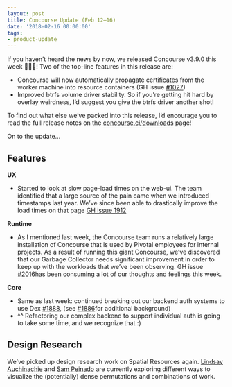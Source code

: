 ```yaml
---
layout: post
title: Concourse Update (Feb 12–16)
date: '2018-02-16 00:00:00'
tags:
- product-update
---
```


If you haven’t heard the news by now, we released Concourse v3.9.0 this week 🎉🎉🎉! Two of the top-line features in this release are:

- Concourse will now automatically propagate certificates from the worker machine into resource containers (GH issue [#1027](http://github.com/concourse/concourse/issues/1027))
- Improved btrfs volume driver stability. So if you’re getting hit hard by overlay weirdness, I’d suggest you give the btrfs driver another shot!

To find out what else we’ve packed into this release, I’d encourage you to read the full release notes on the [concourse.ci/downloads](https://concourse-ci.org/downloads.html#v390) page!

On to the update…

## **Features**

**UX**

- Started to look at slow page-load times on the web-ui. The team identified that a large source of the pain came when we introduced timestamps last year. We’ve since been able to drastically improve the load times on that page [GH issue 1912](https://github.com/concourse/concourse/issues/1912)

**Runtime**

- As I mentioned last week, the Concourse team runs a relatively large installation of Concourse that is used by Pivotal employees for internal projects. As a result of running this giant Concourse, we’ve discovered that our Garbage Collector needs significant improvement in order to keep up with the workloads that we’ve been observing. GH issue [#2016](https://github.com/concourse/concourse/issues/2016)has been consuming a lot of our thoughts and feelings this week.

**Core**

- Same as last week: continued breaking out our backend auth systems to use Dex [#1888](https://github.com/concourse/concourse/issues/1888), (see [#1886](https://github.com/concourse/concourse/issues/1886)for additional background)
- ^^ Refactoring our complex backend to support individual auth is going to take some time, and we recognize that&nbsp;:)

## Design Research

We’ve picked up design research work on Spatial Resources again. [Lindsay Auchinachie](https://medium.com/u/d3a12206d051) and [Sam Peinado](https://medium.com/u/8a529ac5b818) are currently exploring different ways to visualize the (potentially) dense permutations and combinations of work.

